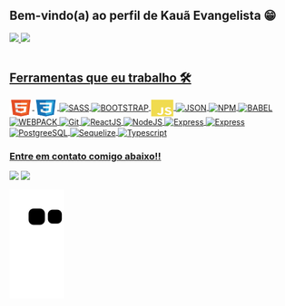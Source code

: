 ## Bem-vindo(a) ao perfil de Kauã Evangelista 😁
 
 <div>
   <a href="https://github.com/Kauaevangelista">
   <img height="180em" src="https://github-readme-stats.vercel.app/api?username=Kauaevangelista&hide=prs&count_private=true&show_icons=true&theme=tokyonight"/>
   <img height="180em" src="https://github-readme-stats.vercel.app/api/top-langs/?username=Kauaevangelista&layout=compact&theme=tokyonight"/>

</div>

<div style="display: inline_block"><br>
  <h2> Ferramentas que eu trabalho 🛠</h2>
  <img align="center" alt="HTML" height="30" width="40" src="https://raw.githubusercontent.com/devicons/devicon/master/icons/html5/html5-original.svg">
  <img align="center" alt="CSS" height="30" width="40" src="https://raw.githubusercontent.com/devicons/devicon/master/icons/css3/css3-original.svg">
  <img align="center" alt="SASS" height="40" width="40" src="https://cdn.jsdelivr.net/gh/devicons/devicon/icons/sass/sass-original.svg" />
  <img align="center" alt="BOOTSTRAP" height="40" width="40" src="https://cdn.jsdelivr.net/gh/devicons/devicon/icons/bootstrap/bootstrap-original.svg" />
  <img align="center" alt="Javacript" height="30" width="40" src="https://raw.githubusercontent.com/devicons/devicon/master/icons/javascript/javascript-plain.svg">
  <img align="center" alt="JSON" height="45" width="45" src="https://img.icons8.com/external-creatype-filed-outline-colourcreatype/64/null/external-document-file-extension-web-format-file-creatype-filed-outline-colourcreatype-14.png"/>
  <img align="center" alt="NPM" height="60" width="50" src="https://cdn.jsdelivr.net/gh/devicons/devicon/icons/npm/npm-original-wordmark.svg" />
  <img align="center" alt="BABEL" height="60" width="50" src="https://cdn.jsdelivr.net/gh/devicons/devicon/icons/babel/babel-original.svg" />
  <img align="center" alt="WEBPACK" height="40" width="40" src="https://cdn.jsdelivr.net/gh/devicons/devicon/icons/webpack/webpack-original.svg" />
  <img align="center" alt="Git" height="40" width="40" src="https://cdn.jsdelivr.net/gh/devicons/devicon/icons/git/git-original.svg" />
  <img align="center" alt="ReactJS" height="40" width="40" src="https://cdn.jsdelivr.net/gh/devicons/devicon/icons/react/react-original.svg" />
  <img align="center" alt="NodeJS" height="40" width="40" src="https://cdn.jsdelivr.net/gh/devicons/devicon/icons/nodejs/nodejs-original.svg" />
  <img align="center" alt="Express" height="40" width="40" src="https://cdn.jsdelivr.net/gh/devicons/devicon/icons/express/express-original.svg" />
  <img align="center" alt="Express" height="40" width="40" src="https://cdn.jsdelivr.net/gh/devicons/devicon/icons/mongodb/mongodb-original.svg" />
  <img align="center" alt="PostgreeSQL" height="40" width="40" src="https://cdn.jsdelivr.net/gh/devicons/devicon/icons/postgresql/postgresql-original.svg" />
  <img align="center" alt="Sequelize" height="40" width="40" src="https://cdn.jsdelivr.net/gh/devicons/devicon/icons/sequelize/sequelize-original.svg" />
  <img align="center" alt="Typescript" height="40" width="40" src="https://cdn.jsdelivr.net/gh/devicons/devicon/icons/typescript/typescript-original.svg" />
</div>
 
 
 
  ### Entre em contato comigo abaixo!!
 
<div> 
  <a href = "mailto:kaua13evangelista@gmail.com"><img src="https://img.shields.io/badge/-Gmail-%23333?style=for-the-badge&logo=gmail&logoColor=white" target="_blank"></a>
  <a href="https://www.linkedin.com/in/kauã-evangelista-28b278250/" target="_blank"><img src="https://img.shields.io/badge/-LinkedIn-%230077B5?style=for-the-badge&logo=linkedin&logoColor=white" target="_blank"></a> 
 
  ![Snake animation](https://github.com/Kauaevangelista/Kauaevangelista/blob/output/github-contribution-grid-snake.svg)

</div>
